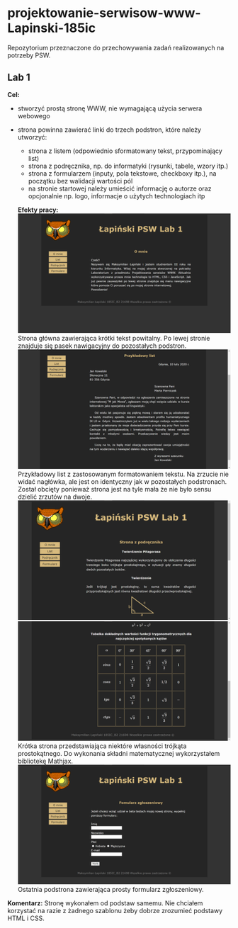 # projektowanie-serwisow-www-Lapinski-185ic
Repozytorium przeznaczone do przechowywania zadań realizowanych na potrzeby PSW.
## Lab 1
**Cel:**
- stworzyć prostą stronę WWW, nie wymagającą użycia serwera webowego
- strona powinna zawierać linki do trzech podstron, które należy utworzyć:
  - strona z listem (odpowiednio sformatowany tekst, przypominający list)
  - strona z podręcznika, np. do informatyki (rysunki, tabele, wzory itp.)
  - strona z formularzem (inputy, pola tekstowe, checkboxy itp.), na początku bez walidacji wartości pól
  - na stronie startowej należy umieścić informację o autorze oraz opcjonalnie np. logo, informacje o użytych technologiach itp
  
  **Efekty pracy:**
 ![alt text](Lab_1/screeny/o_mnie.png)
 Strona główna zawierająca krótki tekst powitalny.
 Po lewej stronie znajduje się pasek nawigacyjny do pozostałych podstron.
 ![alt text](Lab_1/screeny/list.png)
 Przykładowy list z zastosowanym formatowaniem tekstu.
 Na zrzucie nie widać nagłówka, ale jest on identyczny jak w pozostałych podstronach.
 Został obcięty ponieważ strona jest na tyle mała że nie było sensu dzielić zrzutów na dwoje.
 ![alt text](Lab_1/screeny/podręcznik_1.png) 
 ![alt text](Lab_1/screeny/podręcznik_2.png)
 Krótka strona przedstawiająca niektóre własności trójkąta prostokątnego.
 Do wykonania składni matematycznej wykorzystałem bibliotekę Mathjax.
 ![alt text](Lab_1/screeny/formularz.png)
 Ostatnia podstrona zawierająca prosty formularz zgłoszeniowy.

**Komentarz:**
Stronę wykonałem od podstaw samemu. Nie chciałem korzystać na razie z żadnego szablonu żeby dobrze zrozumieć podstawy HTML i CSS.
